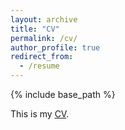 ```yaml
---
layout: archive
title: "CV"
permalink: /cv/
author_profile: true
redirect_from:
  - /resume
---
```


{% include base_path %}


This is my [CV](https://github.com/user-attachments/files/17124218/CV-7.pdf).


